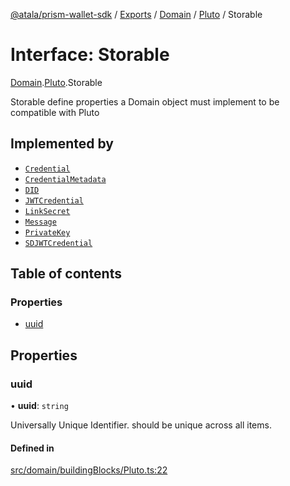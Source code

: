 [@atala/prism-wallet-sdk](../README.md) / [Exports](../modules.md) / [Domain](../modules/Domain.md) / [Pluto](../modules/Domain.Pluto.md) / Storable

# Interface: Storable

[Domain](../modules/Domain.md).[Pluto](../modules/Domain.Pluto.md).Storable

Storable
define properties a Domain object must implement to be compatible with Pluto

## Implemented by

- [`Credential`](../classes/Domain.Credential.md)
- [`CredentialMetadata`](../classes/Domain.CredentialMetadata.md)
- [`DID`](../classes/Domain.DID.md)
- [`JWTCredential`](../classes/JWTCredential.md)
- [`LinkSecret`](../classes/Domain.LinkSecret.md)
- [`Message`](../classes/Domain.Message-1.md)
- [`PrivateKey`](../classes/Domain.PrivateKey.md)
- [`SDJWTCredential`](../classes/SDJWTCredential.md)

## Table of contents

### Properties

- [uuid](Domain.Pluto.Storable.md#uuid)

## Properties

### uuid

• **uuid**: `string`

Universally Unique Identifier.
should be unique across all items.

#### Defined in

[src/domain/buildingBlocks/Pluto.ts:22](https://github.com/hyperledger/identus-edge-agent-sdk-ts/blob/09a15046403a2249034c5ff5dfc7e6e562cd9171/src/domain/buildingBlocks/Pluto.ts#L22)
